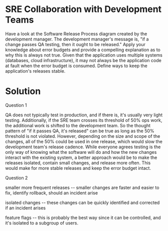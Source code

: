 # SRE Collaboration with Development Teams

Have a look at the Software Release Process diagram created by the development manager. The development manager's message is, "if a change passes QA testing, then it ought to be released." Apply your knowledge about error budgets and provide a compelling explanation as to why this is always not true.
Given that the application uses multiple systems (databases, cloud infrastructure), it may not always be the application code at fault when the error budget is consumed. Define ways to keep the application's releases stable.

# Solution

Question 1

QA does not typically test in production, and if there is, it's usually very light testing. Additionally, if the SRE team crosses its threshold of 50% ops work, the additional work is shifted to the development team. So the thought pattern of "if it passes QA, it's released" can be true as long as the 50% threshold is not violated. However, depending on the size and scope of the changes, all of the 50% could be used in one release, which would slow the development team's release cadence. While everyone agrees testing is the only way of knowing what the software will do and how the new changes interact with the existing system, a better approach would be to make the releases isolated, contain small changes, and release more often. This would make for more stable releases and keep the error budget intact.

Question 2

smaller more frequent releases -- smaller changes are faster and easier to fix, identify rollback, should an incident arise

isolated changes -- these changes can be quickly identified and corrected if an incident arises

feature flags -- this is probably the best way since it can be controlled, and it's isolated to a subgroup of users.
